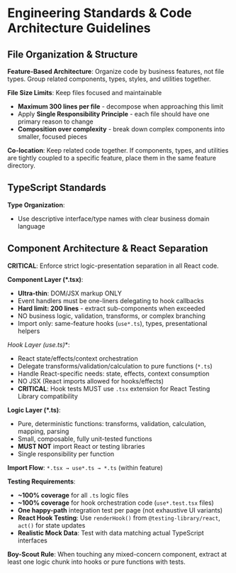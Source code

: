 # Engineering Standards & Code Architecture Guidelines

## File Organization & Structure

**Feature-Based Architecture**: Organize code by business features, not file types. Group related components, types, styles, and utilities together.

**File Size Limits**: Keep files focused and maintainable
- **Maximum 300 lines per file** - decompose when approaching this limit
- Apply **Single Responsibility Principle** - each file should have one primary reason to change
- **Composition over complexity** - break down complex components into smaller, focused pieces

**Co-location**: Keep related code together. If components, types, and utilities are tightly coupled to a specific feature, place them in the same feature directory.

## TypeScript Standards

**Type Organization**:
- Use descriptive interface/type names with clear business domain language

## Component Architecture & React Separation

**CRITICAL**: Enforce strict logic-presentation separation in all React code.

**Component Layer (*.tsx)**:
- **Ultra-thin**: DOM/JSX markup ONLY
- Event handlers must be one-liners delegating to hook callbacks
- **Hard limit: 200 lines** - extract sub-components when exceeded
- NO business logic, validation, transforms, or complex branching
- Import only: same-feature hooks (`use*.ts`), types, presentational helpers

**Hook Layer (use*.ts)**:
- React state/effects/context orchestration
- Delegate transforms/validation/calculation to pure functions (`*.ts`)
- Handle React-specific needs: state, effects, context consumption
- NO JSX (React imports allowed for hooks/effects)
- **CRITICAL**: Hook tests MUST use `.tsx` extension for React Testing Library compatibility

**Logic Layer (*.ts)**:
- Pure, deterministic functions: transforms, validation, calculation, mapping, parsing
- Small, composable, fully unit-tested functions
- **MUST NOT** import React or testing libraries
- Single responsibility per function

**Import Flow**: `*.tsx → use*.ts → *.ts` (within feature)

**Testing Requirements**:
- **~100% coverage** for all `.ts` logic files
- **~100% coverage** for hook orchestration code (`use*.test.tsx` files)
- **One happy-path** integration test per page (not exhaustive UI variants)
- **React Hook Testing**: Use `renderHook()` from `@testing-library/react`, `act()` for state updates
- **Realistic Mock Data**: Test with data matching actual TypeScript interfaces

**Boy-Scout Rule**: When touching any mixed-concern component, extract at least one logic chunk into hooks or pure functions with tests.